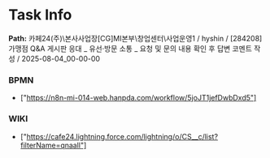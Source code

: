 # Task Info

**Path:** 카페24(주)\본사사업장\[CG]MI본부\창업센터\사업운영1 / hyshin / [284208] 가맹점 Q&A 게시판 응대 _ 유선·방문 소통 _ 요청 및 문의 내용 확인 후 답변 코멘트 작성 / 2025-08-04_00-00-00

### BPMN
- ["https://n8n-mi-014-web.hanpda.com/workflow/5joJT1jefDwbDxd5"]

### WIKI
- ["https://cafe24.lightning.force.com/lightning/o/CS__c/list?filterName=qnaall"]

